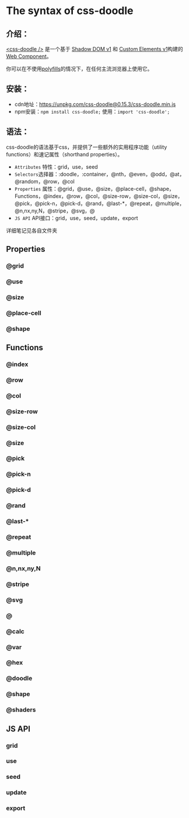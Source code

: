 # The syntax of css-doodle
## 介绍：
[&lt;css-doodle /&gt;](https://css-doodle.com/) 是一个基于 [Shadow DOM v1](https://developers.google.com/web/fundamentals/web-components/shadowdom) 和 [Custom Elements v1](https://html.spec.whatwg.org/multipage/custom-elements.html#custom-elements)构建的[Web Component](https://developer.mozilla.org/zh-CN/docs/Web/Web_Components)。

你可以在不使用[polyfills](https://www.digitalocean.com/community/tutorials/web-components-polyfills-transpilation)的情况下，在任何主流浏览器上使用它。

## 安装：
- cdn地址：https://unpkg.com/css-doodle@0.15.3/css-doodle.min.js
- npm安装：`npm install css-doodle;` 使用：`import 'css-doodle';`

## 语法：
css-doodle的语法基于css，并提供了一些额外的实用程序功能（utility functions）和速记属性（shorthand properties）。
- `Attributes` 特性：grid，use，seed
- `Selectors`选择器：:doodle，:container，@nth，@even，@odd，@at，@random，@row，@col
- `Properties` 属性：@grid，@use，@size，@place-cell，@shape，Functions，@index，@row，@col，@size-row，@size-col，@size，@pick，@pick-n，@pick-d，@rand，@last-*，@repeat，@multiple，@n,nx,ny,N，@stripe，@svg，@<Math>，@calc，@var，@hex，@doodle，@shape，@shaders
- `JS API` API接口：grid，use，seed，update，export

详细笔记见各自文件夹

## Properties

### @grid

### @use

### @size

### @place-cell

### @shape

## Functions

### @index

### @row

### @col

### @size-row

### @size-col

### @size

### @pick

### @pick-n

### @pick-d

### @rand

### @last-\*

### @repeat

### @multiple

### @n,nx,ny,N

### @stripe

### @svg

### @<Math>

### @calc

### @var

### @hex

### @doodle

### @shape

### @shaders

## JS API

### grid

### use

### seed

### update

### export
